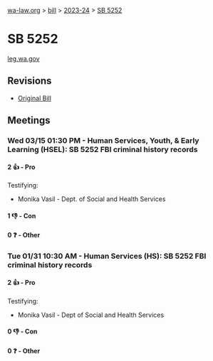 [wa-law.org](/) > [bill](/bill/) > [2023-24](/bill/2023-24/) > [SB 5252](/bill/2023-24/sb/5252/)

# SB 5252
[leg.wa.gov](https://app.leg.wa.gov/billsummary?BillNumber=5252&Year=2023&Initiative=false)

## Revisions
* [Original Bill](1/)

## Meetings
### Wed 03/15 01:30 PM - Human Services, Youth, & Early Learning (HSEL): SB 5252 FBI criminal history records
#### 2 👍 - Pro
Testifying:
* Monika Vasil - Dept. of Social and Health Services

#### 1 👎 - Con

#### 0 ❓ - Other

### Tue 01/31 10:30 AM - Human Services (HS): SB 5252 FBI criminal history records
#### 2 👍 - Pro
Testifying:
* Monika Vasil - Dept of Social and Health Services

#### 0 👎 - Con

#### 0 ❓ - Other
